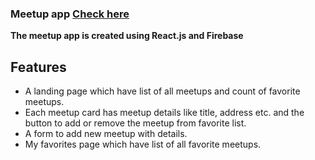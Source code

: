 ### Meetup app [Check here](https://meetup-app-01ab5c.netlify.app/)

**The meetup app is created using React.js and Firebase**

## Features

- A landing page which have list of all meetups and count of favorite meetups.
- Each meetup card has meetup details like title, address etc. and the button to add or remove the meetup from favorite list.
- A form to add new meetup with details.
- My favorites page which have list of all favorite meetups.
